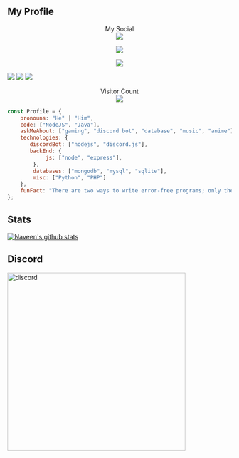 ## My Profile
<p align="center"> 
  My Social<br>
  <img src="https://img.shields.io/badge/___Facebook-ltin.dev-0458FB?style=for-the-badge&logo=facebook" />
</p>
<p align="center"> 
  <img src="[https://img.shields.io/badge/___Facebook-ltin.dev-0458FB?style=for-the-badge&logo=facebook](https://img.shields.io/badge/__Discord-CCS__LT%239103-0147FB?style=for-the-badge&logo=discord)" />
</p>
 <p align="center"> 
  <img src="[https://img.shields.io/badge/___Facebook-ltin.dev-0458FB?style=for-the-badge&logo=facebook](https://img.shields.io/badge/__Gmail-ngolamtinzk@gmail.com-FB5A00?style=for-the-badge&logo=gmail)" />
</p>

[![](https://img.shields.io/badge/___Facebook-ltin.dev-0458FB?style=for-the-badge&logo=facebook)](https://www.facebook.com/ltin.dev/)
[![](https://img.shields.io/badge/__Discord-CCS__LT%239103-0147FB?style=for-the-badge&logo=discord)](https://discord.com)
[![](https://img.shields.io/badge/__Gmail-ngolamtinzk@gmail.com-FB5A00?style=for-the-badge&logo=gmail)](https://mail.google.com/mail/u/0/?tab=km#inbox)

<p align="center"> 
  Visitor Count<br>
  <img src="https://profile-counter.glitch.me/ccs-lt/count.svg" />
</p>



```javascript
const Profile = {
    pronouns: "He" | "Him",
    code: ["NodeJS", "Java"],
    askMeAbout: ["gaming", "discord bot", "database", "music", "anime"],
    technologies: {
       discordBot: ["nodejs", "discord.js"],
       backEnd: {
            js: ["node", "express"],
        },
        databases: ["mongodb", "mysql", "sqlite"],
        misc: ["Python", "PHP"]
    },
    funFact: "There are two ways to write error-free programs; only the third one works"
};
```

## Stats
[![Naveen's github stats](https://github-readme-stats.vercel.app/api?username=ccs-lt&show_icons=true&theme=cobalt&count_private=true&hide=["contribs","issues"])](https://github.com/ccs-lt)

## Discord
<img align="center" width="400" alt="discord" src="https://lanyard.cnrad.dev/api/459968756416905216?theme=dark&bg=25b2a6&idleMessage=Làm gì đấy?">
